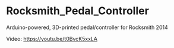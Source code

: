 # Rocksmith_Pedal_Controller
Arduino-powered, 3D-printed pedal/controller for Rocksmith 2014

Video: https://youtu.be/t0BvcK5xxLA


